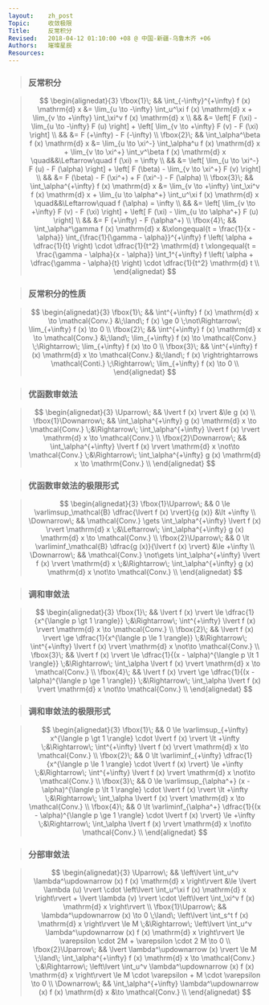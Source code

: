 ```yaml
---
layout:    zh_post
Topic:     收敛极限
Title:     反常积分
Revised:   2018-04-12 01:10:00 +08 @ 中国-新疆-乌鲁木齐 +06
Authors:   璀璨星辰
Resources:
---
```


> ### 反常积分

> $$
> \begin{alignedat}{3}
> \fbox{1}\; && \int_{-\infty}^{+\infty} f (x) \mathrm{d} x &= \lim_{u \to -\infty} \int_u^\xi f (x) \mathrm{d} x + \lim_{v \to +\infty} \int_\xi^v f (x) \mathrm{d} x \\
>            &&                                             &= \left[ F (\xi) - \lim_{u \to -\infty} F (u) \right] + \left[ \lim_{v \to +\infty} F (v) - F (\xi) \right] \\
>            &&                                             &= F (+\infty) - F (-\infty) \\
> \fbox{2}\; &&        \int_\alpha^\beta f (x) \mathrm{d} x &= \lim_{u \to \xi^-} \int_\alpha^u f (x) \mathrm{d} x + \lim_{v \to \xi^+} \int_v^\beta f (x) \mathrm{d} x \quad&&\Leftarrow\quad f (\xi) = \infty \\ 
>            &&                                             &= \left[ \lim_{u \to \xi^-} F (u) - F (\alpha) \right] + \left[ F (\beta) - \lim_{v \to \xi^+} F (v) \right] \\
>            &&                                             &= F (\beta) - F (\xi^+) + F (\xi^-) - F (\alpha) \\
> \fbox{3}\; &&    \int_\alpha^{+\infty} f (x) \mathrm{d} x &= \lim_{v \to +\infty} \int_\xi^v f (x) \mathrm{d} x + \lim_{u \to \alpha^+} \int_u^\xi f (x) \mathrm{d} x \quad&&\Leftarrow\quad f (\alpha) = \infty \\
>            &&                                             &= \left[ \lim_{v \to +\infty} F (v) - F (\xi) \right] + \left[ F (\xi) - \lim_{u \to \alpha^+} F (u) \right] \\
>            &&                                             &= F (+\infty) - F (\alpha^+) \\
> \fbox{4}\; &&              \int_\alpha^\gamma f (x) \mathrm{d} x &\xlongequal{t = \frac{1}{x - \alpha}} \int_{\frac{1}{\gamma - \alpha}}^{+\infty} f \left( \alpha + \dfrac{1}{t} \right) \cdot \dfrac{1}{t^2} \mathrm{d} t \xlongequal{t = \frac{\gamma - \alpha}{x - \alpha}} \int_1^{+\infty} f \left( \alpha + \dfrac{\gamma - \alpha}{t} \right) \cdot \dfrac{1}{t^2} \mathrm{d} t \\
> \end{alignedat}
> $$
>

> ### 反常积分的性质

> $$
> \begin{alignedat}{3}
> \fbox{1}\; && \int^{+\infty} f (x) \mathrm{d} x \to \mathcal{Conv.} &\;\land\; f (x) \ge 0 \;\not\Rightarrow\; \lim_{+\infty} f (x) \to 0 \\
> \fbox{2}\; && \int^{+\infty} f (x) \mathrm{d} x \to \mathcal{Conv.} &\;\land\; \lim_{+\infty} f (x) \to \mathcal{Conv.} \;\Rightarrow\; \lim_{+\infty} f (x) \to 0 \\
> \fbox{3}\; && \int^{+\infty} f (x) \mathrm{d} x \to \mathcal{Conv.} &\;\land\; f (x) \rightrightarrows \mathcal{Conti.} \;\Rightarrow\; \lim_{+\infty} f (x) \to 0 \\
> \end{alignedat}
> $$
>

> ### 优函数审敛法

> $$
> \begin{alignedat}{3}
> \Uparrow\;           &&                                                              \lvert f (x) \rvert &\le g (x) \\
> \fbox{1}\Downarrow\; &&                   \int_\alpha^{+\infty} g (x) \mathrm{d} x \to \mathcal{Conv.} \;&\Rightarrow\; \int_\alpha^{+\infty} \lvert f (x) \rvert \mathrm{d} x \to \mathcal{Conv.} \\
> \fbox{2}\Downarrow\; && \int_\alpha^{+\infty} \lvert f (x) \rvert \mathrm{d} x \not\to \mathcal{Conv.} \;&\Rightarrow\; \int_\alpha^{+\infty} g (x) \mathrm{d} x \to \mathrm{Conv.} \\
> \end{alignedat}
> $$
>

> ### 优函数审敛法的极限形式

> $$
> \begin{alignedat}{3}
> \fbox{1}\Uparrow\; &&                    0 \le \varlimsup_\mathcal{B} \dfrac{\lvert f (x) \rvert}{g (x)} &\lt +\infty \\
> \Downarrow\;       &&     \mathcal{Conv.} \gets \int_\alpha^{+\infty} \lvert f (x) \rvert \mathrm{d} x \;&\Leftarrow\; \int_\alpha^{+\infty} g (x) \mathrm{d} x \to \mathcal{Conv.} \\
> \fbox{2}\Uparrow\; &&                    0 \lt \varliminf_\mathcal{B} \dfrac{g (x)}{\lvert f (x) \rvert} &\le +\infty \\
> \Downarrow\;       && \mathcal{Conv.} \not\gets \int_\alpha^{+\infty} \lvert f (x) \rvert \mathrm{d} x \;&\Rightarrow\; \int_\alpha^{+\infty} g (x) \mathrm{d} x \not\to \mathcal{Conv.} \\
> \end{alignedat}
> $$
>

> ### 调和审敛法

> $$
> \begin{alignedat}{3}
> \fbox{1}\; &&            \lvert f (x) \rvert \le \dfrac{1}{x^{\langle p \gt 1 \rangle}} \;&\Rightarrow\; \int^{+\infty} \lvert f (x) \rvert \mathrm{d} x \to \mathcal{Conv.} \\
> \fbox{2}\; &&            \lvert f (x) \rvert \ge \dfrac{1}{x^{\langle p \le 1 \rangle}} \;&\Rightarrow\; \int^{+\infty} \lvert f (x) \rvert \mathrm{d} x \not\to \mathcal{Conv.} \\
> \fbox{3}\; && \lvert f (x) \rvert \le \dfrac{1}{(x - \alpha)^{\langle p \lt 1 \rangle}} \;&\Rightarrow\; \int_\alpha \lvert f (x) \rvert \mathrm{d} x \to \mathcal{Conv.} \\
> \fbox{4}\; && \lvert f (x) \rvert \ge \dfrac{1}{(x - \alpha)^{\langle p \ge 1 \rangle}} \;&\Rightarrow\; \int_\alpha \lvert f (x) \rvert \mathrm{d} x \not\to \mathcal{Conv.} \\
> \end{alignedat}
> $$
>

> ### 调和审敛法的极限形式

> $$
> \begin{alignedat}{3}
> \fbox{1}\; &&                        0 \le \varlimsup_{+\infty} x^{\langle p \gt 1 \rangle} \cdot \lvert f (x) \rvert \lt +\infty \;&\Rightarrow\; \int^{+\infty} \lvert f (x) \rvert \mathrm{d} x \to \mathcal{Conv.} \\
> \fbox{2}\; &&             0 \lt \varliminf_{+\infty} \dfrac{1}{x^{\langle p \le 1 \rangle} \cdot \lvert f (x) \rvert} \le +\infty \;&\Rightarrow\; \int^{+\infty} \lvert f (x) \rvert \mathrm{d} x \not\to \mathcal{Conv.} \\
> \fbox{3}\; &&            0 \le \varlimsup_{\alpha^+} (x - \alpha)^{\langle p \lt 1 \rangle} \cdot \lvert f (x) \rvert \lt +\infty \;&\Rightarrow\; \int_\alpha \lvert f (x) \rvert \mathrm{d} x \to \mathcal{Conv.} \\
> \fbox{4}\; && 0 \lt \varliminf_{\alpha^+} \dfrac{1}{(x - \alpha)^{\langle p \ge 1 \rangle} \cdot \lvert f (x) \rvert} \le +\infty \;&\Rightarrow\; \int_\alpha \lvert f (x) \rvert \mathrm{d} x \not\to \mathcal{Conv.} \\
> \end{alignedat}
> $$
>

> ### 分部审敛法

> $$
> \begin{alignedat}{3}
> \Uparrow\;         &&                                         \left\lvert \int_u^v \lambda^\updownarrow (x) f (x) \mathrm{d} x \right\rvert &\le \lvert \lambda (u) \rvert \cdot \left\lvert \int_u^\xi f (x) \mathrm{d} x  \right\rvert + \lvert \lambda (v) \rvert \cdot \left\lvert \int_\xi^v f (x) \mathrm{d} x \right\rvert \\
> \fbox{1}\Uparrow\; &&                 \lambda^\updownarrow (x) \to 0 \;\land\; \left\lvert \int_s^t f (x) \mathrm{d} x \right\rvert \le M \;&\Rightarrow\; \left\lvert \int_u^v \lambda^\updownarrow (x) f (x) \mathrm{d} x \right\rvert \le \varepsilon \cdot 2M + \varepsilon \cdot 2 M \to 0 \\
> \fbox{2}\Uparrow\; && \lvert \lambda^\updownarrow (x) \rvert \le M \;\land\; \int_\alpha^{+\infty} f (x) \mathrm{d} x \to \mathcal{Conv.} \;&\Rightarrow\; \left\lvert \int_u^v \lambda^\updownarrow (x) f (x) \mathrm{d} x \right\rvert \le M \cdot \varepsilon + M \cdot \varepsilon \to 0 \\
> \Downarrow\;       &&                                                     \int_\alpha^{+\infty} \lambda^\updownarrow (x) f (x) \mathrm{d} x &\to \mathcal{Conv.} \\
> \end{alignedat}
> $$
>
